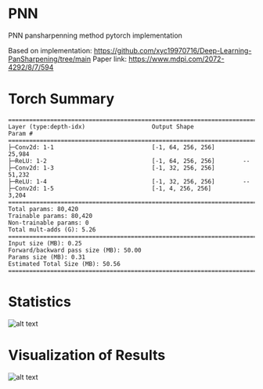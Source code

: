 # PNN

PNN pansharpenning method pytorch implementation

Based on implementation: https://github.com/xyc19970716/Deep-Learning-PanSharpening/tree/main
Paper link: https://www.mdpi.com/2072-4292/8/7/594

# Torch Summary

```
==========================================================================================
Layer (type:depth-idx)                   Output Shape              Param #
==========================================================================================
├─Conv2d: 1-1                            [-1, 64, 256, 256]        25,984
├─ReLU: 1-2                              [-1, 64, 256, 256]        --
├─Conv2d: 1-3                            [-1, 32, 256, 256]        51,232
├─ReLU: 1-4                              [-1, 32, 256, 256]        --
├─Conv2d: 1-5                            [-1, 4, 256, 256]         3,204
==========================================================================================
Total params: 80,420
Trainable params: 80,420
Non-trainable params: 0
Total mult-adds (G): 5.26
==========================================================================================
Input size (MB): 0.25
Forward/backward pass size (MB): 50.00
Params size (MB): 0.31
Estimated Total Size (MB): 50.56
==========================================================================================
```
# Statistics

![alt text](https://github.com/nickdndndn/PNN/blob/main/results/Figures.png?raw=true)

# Visualization of Results

![alt text](https://github.com/nickdndndn/PNN/blob/main/results/Images.png?raw=true)
